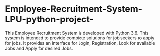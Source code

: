 # Employee-Recruitment-System-LPU-python-project-
This Employee Recruitment System is developed with Python 3.6. This system is intended to provide complete solutions for job seekers to apply for jobs. It provides an interface for Login, Registration, Look for available Jobs and Apply for desired Jobs.
